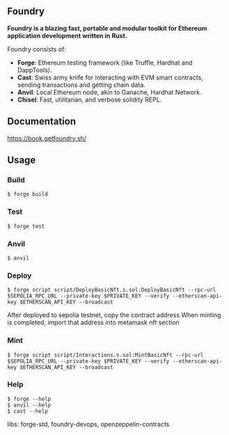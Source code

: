 ## Foundry

**Foundry is a blazing fast, portable and modular toolkit for Ethereum application development written in Rust.**

Foundry consists of:

-   **Forge**: Ethereum testing framework (like Truffle, Hardhat and DappTools).
-   **Cast**: Swiss army knife for interacting with EVM smart contracts, sending transactions and getting chain data.
-   **Anvil**: Local Ethereum node, akin to Ganache, Hardhat Network.
-   **Chisel**: Fast, utilitarian, and verbose solidity REPL.

## Documentation

https://book.getfoundry.sh/

## Usage

### Build

```shell
$ forge build
```

### Test

```shell
$ forge test
```

### Anvil

```shell
$ anvil
```

### Deploy

```shell
$ forge script script/DeployBasicNft.s.sol:DeployBasicNft --rpc-url $SEPOLIA_RPC_URL --private-key $PRIVATE_KEY --verify --etherscan-api-key $ETHERSCAN_API_KEY --broadcast
```

After deployed to sepolia testnet, copy the contract address
When minting is completed, import that address into metamask nft section 

### Mint

```shell
$ forge script script/Interactions.s.sol:MintBasicNft --rpc-url $SEPOLIA_RPC_URL --private-key $PRIVATE_KEY --verify --etherscan-api-key $ETHERSCAN_API_KEY --broadcast
```

### Help

```shell
$ forge --help
$ anvil --help
$ cast --help
```

libs: forge-std, foundry-devops, openzeppelin-contracts